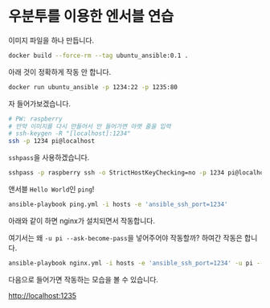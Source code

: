 # 우분투를 이용한 엔서블 연습

이미지 파일을 하나 만듭니다.

```bash
docker build --force-rm --tag ubuntu_ansible:0.1 .
```

아래 것이 정확하게 작동 안 합니다.

```bash
docker run ubuntu_ansible -p 1234:22 -p 1235:80
```

자 들어가보겠습니다.

```bash
# PW: raspberry
# 만약 이미지를 다시 만들어서 안 들어가면 아랫 줄을 입력
# ssh-keygen -R "[localhost]:1234"
ssh -p 1234 pi@localhost
```

`sshpass`을 사용하겠습니다.

```bash
sshpass -p raspberry ssh -o StrictHostKeyChecking=no -p 1234 pi@localhost
```

앤서블 `Hello World`인 `ping`!

```bash
ansible-playbook ping.yml -i hosts -e 'ansible_ssh_port=1234'
```

아래와 같이 하면 nginx가 설치되면서 작동합니다.

여기서는 왜 `-u pi --ask-become-pass`을 넣어주어야 작동할까?
하여간 작동은 합니다.

```bash
ansible-playbook nginx.yml -i hosts -e 'ansible_ssh_port=1234' -u pi --ask-become-pass
```

다음으로 들어가면 작동하는 모습을 볼 수 있습니다.

[http://localhost:1235](http://localhost:1235)
